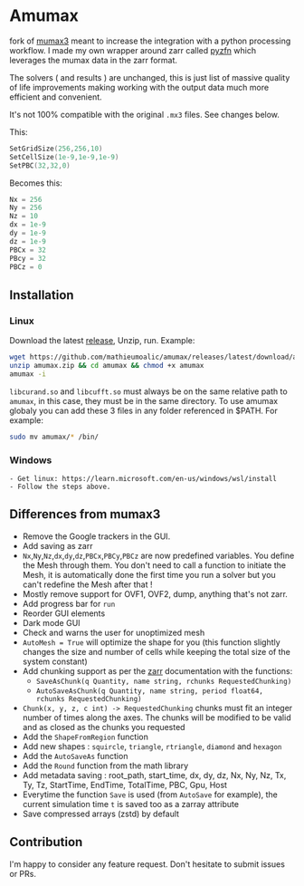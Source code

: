# Amumax
fork of [mumax3](https://github.com/mumax/3) meant to increase the integration with a python processing workflow. I made my own wrapper around zarr called [pyzfn](https://github.com/MathieuMoalic/pyzfn) which leverages the mumax data in the zarr format.

The solvers ( and results ) are unchanged, this is just list of massive quality of life improvements making working with the output data much more efficient and convenient.

It's not 100% compatible with the original `.mx3` files. See changes below.

This:
```go
SetGridSize(256,256,10)
SetCellSize(1e-9,1e-9,1e-9)
SetPBC(32,32,0)
```

Becomes this:
```go
Nx = 256
Ny = 256
Nz = 10
dx = 1e-9
dy = 1e-9
dz = 1e-9
PBCx = 32
PBcy = 32
PBCz = 0
```

## Installation
### Linux
Download the latest [release](https://github.com/MathieuMoalic/amumax/releases/), Unzip, run. Example:
```bash
wget https://github.com/mathieumoalic/amumax/releases/latest/download/amumax.zip
unzip amumax.zip && cd amumax && chmod +x amumax
amumax -i
```
`libcurand.so` and `libcufft.so` must always be on the same relative path to `amumax`, in this case, they must be in the same directory.
To use amumax globaly you can add these 3 files in any folder referenced in $PATH. For example:
```bash
sudo mv amumax/* /bin/
```
### Windows
    - Get linux: https://learn.microsoft.com/en-us/windows/wsl/install
    - Follow the steps above.

## Differences from mumax3
- Remove the Google trackers in the GUI.
- Add saving as zarr
- `Nx`,`Ny`,`Nz`,`dx`,`dy`,`dz`,`PBCx`,`PBCy`,`PBCz` are now predefined variables. You define the Mesh through them. You don't need to call a function to initiate the Mesh, it is automatically done the first time you run a solver but you can't redefine the Mesh after that !
- Mostly remove support for OVF1, OVF2, dump, anything that's not zarr.
- Add progress bar for `run`
- Reorder GUI elements
- Dark mode GUI
- Check and warns the user for unoptimized mesh
- `AutoMesh = True` will optimize the shape for you (this function slightly changes the size and number of cells while keeping the total size of the system constant)
- Add chunking support as per the [zarr](https://zarr.readthedocs.io/en/stable/) documentation with the functions:
    - `SaveAsChunk(q Quantity, name string, rchunks RequestedChunking)`
    - `AutoSaveAsChunk(q Quantity, name string, period float64, rchunks RequestedChunking)`
- `Chunk(x, y, z, c int) -> RequestedChunking` chunks must fit an integer number of times along the axes. The chunks will be modified to be valid and as closed as the chunks you requested
- Add the `ShapeFromRegion` function
- Add new shapes : `squircle`, `triangle`, `rtriangle`, `diamond` and `hexagon`
- Add the `AutoSaveAs` function
- Add the `Round` function from the math library
- Add metadata saving : root_path, start_time, dx, dy, dz, Nx, Ny, Nz, Tx, Ty, Tz, StartTime, EndTime, TotalTime, PBC, Gpu, Host
- Everytime the function `Save` is used (from `AutoSave` for example), the current simulation time `t` is saved too as a zarray attribute
- Save compressed arrays (zstd) by default

## Contribution
I'm happy to consider any feature request. Don't hesitate to submit issues or PRs.
